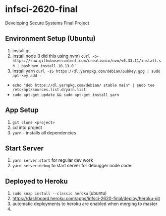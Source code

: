 # infsci-2620-final
Developing Secure Systems Final Project

## Environment Setup (Ubuntu)
1. install git
2. install node (I did this using nvm)
    `curl -o- https://raw.githubusercontent.com/creationix/nvm/v0.33.11/install.sh | bash`
    `nvm install 10.13.0`
    ``
3. install yarn `curl -sS https://dl.yarnpkg.com/debian/pubkey.gpg | sudo apt-key add -`
- `echo "deb https://dl.yarnpkg.com/debian/ stable main" | sudo tee /etc/apt/sources.list.d/yarn.list`
- `sudo apt-get update && sudo apt-get install yarn`

## App Setup
1. `git clone <project>`
2. cd into project
3. `yarn` - installs all dependencies

## Start Server
1. `yarn server:start` for regular dev work
2. `yarn server:debug` to start server for debugger node code

## Deployed to Heroku
1. `sudo snap install --classic heroku` (ubuntu)
2. https://dashboard.heroku.com/apps/infsci-2620-final/deploy/heroku-git
3. automatic deployments to heroku are enabled when merging to master
4. 